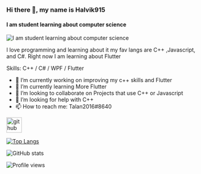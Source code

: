 ### Hi there 👋, my name is Halvik915
#### I am student learning about computer science 
![I am student learning about computer science ](https://www.w3schools.in/wp-content/uploads/2014/07/cpp_banner1.jpg)

I love programming and learning about it my fav langs are C++ ,Javascript, and C#. Right now I am learning about Flutter

Skills: C++ / C# / WPF / Flutter

- 🔭 I’m currently working on improving my c++ skills and Flutter 
- 🌱 I’m currently learning More Flutter 
- 👯 I’m looking to collaborate on Projects that use C++ or Javascript 
- 🤔 I’m looking for help with C++ 
- 📫 How to reach me: Talan2016#8640 


[<img src='https://cdn.jsdelivr.net/npm/simple-icons@3.0.1/icons/github.svg' alt='github' height='40'>](https://github.com/DAHalvik915)  

[![Top Langs](https://github-readme-stats.vercel.app/api/top-langs/?username=DAHalvik915)](https://github.com/anuraghazra/github-readme-stats)

![GitHub stats](https://github-readme-stats.vercel.app/api?username=DAHalvik915&show_icons=true)  

![Profile views](https://gpvc.arturio.dev/DAHalvik915)  
